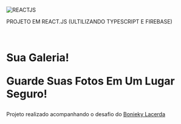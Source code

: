 </br>
<img align="center" alt="REACTJS" 
        src="https://img.shields.io/badge/React-20232A?style=for-the-badge&logo=react&logoColor=61DAFB">
<p>PROJETO EM REACT.JS (ULTILIZANDO TYPESCRIPT E FIREBASE)</p>
</br>
<h1> Sua Galeria! <p> Guarde Suas Fotos Em Um Lugar Seguro! </p> </h1>
    <p aling="center"> Projeto realizado acompanhando o desafio do
    <a href="https://www.youtube.com/watch?v=ss4BXa-WfgI"> Bonieky Lacerda</a></p>

</br>

 
